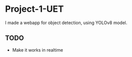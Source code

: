 # Project-1-UET
I made a webapp for object detection, using YOLOv8 model.

## TODO
* Make it works in realtime
